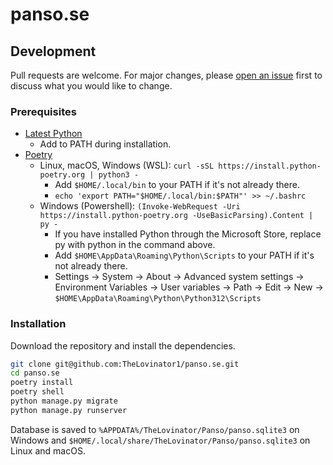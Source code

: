 # panso.se

## Development

Pull requests are welcome. For major changes, please [open an issue](https://github.com/TheLovinator1/panso.se/issues) first to discuss what you would like to change.

### Prerequisites

- [Latest Python](https://www.python.org/)
  - Add to PATH during installation.
- [Poetry](https://python-poetry.org/)
  - Linux, macOS, Windows (WSL): `curl -sSL https://install.python-poetry.org | python3 -`
    - Add `$HOME/.local/bin` to your PATH if it's not already there.
    - `echo 'export PATH="$HOME/.local/bin:$PATH"' >> ~/.bashrc`
  - Windows (Powershell): `(Invoke-WebRequest -Uri https://install.python-poetry.org -UseBasicParsing).Content | py -`
    - If you have installed Python through the Microsoft Store, replace py with python in the command above.
    - Add `$HOME\AppData\Roaming\Python\Scripts` to your PATH if it's not already there.
    - Settings -> System -> About -> Advanced system settings -> Environment Variables -> User variables -> Path -> Edit -> New -> `$HOME\AppData\Roaming\Python\Python312\Scripts`

### Installation

Download the repository and install the dependencies.

```bash
git clone git@github.com:TheLovinator1/panso.se.git
cd panso.se
poetry install
poetry shell
python manage.py migrate
python manage.py runserver
```

Database is saved to `%APPDATA%/TheLovinator/Panso/panso.sqlite3` on Windows and `$HOME/.local/share/TheLovinator/Panso/panso.sqlite3` on Linux and macOS.
